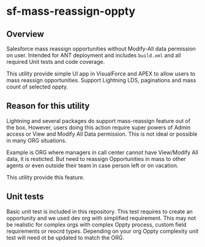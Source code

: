 # sf-mass-reassign-oppty
## Overview
Salesforce mass reassign opportunities without Modify-All data permission on user. Intended for ANT deployment and includes `build.xml` and all required Unit tests and code coverage.

This utility provide simple UI app in VisualForce and APEX to allow users to mass reassign opportunities. Support Lightning LDS, paginations and mass count of selected oppty.

## Reason for this utility
Lightning and several packages do support mass-reassign feature out of the box. However, users doing this action require super powers of Admin access or View and Modify All Data permission. This is not ideal or possible in many ORG situations.

Example is ORG where managers in call center cannot have View/Modify All data, it is resticted. But need to reassign Opportunities in mass to other agents or even outside their team in case person left or on vacation.

This utility provide this feature.

## Unit tests
Basic unit test is included in this repository. This test requires to create an opportunity and we used dev org with simplified requirement.
This may not be realistic for complex orgs with complex Oppty process, custom field requirements or reocrd types. Depending on your org Oppty complexity unit test will need ot be updated to match the ORG.
